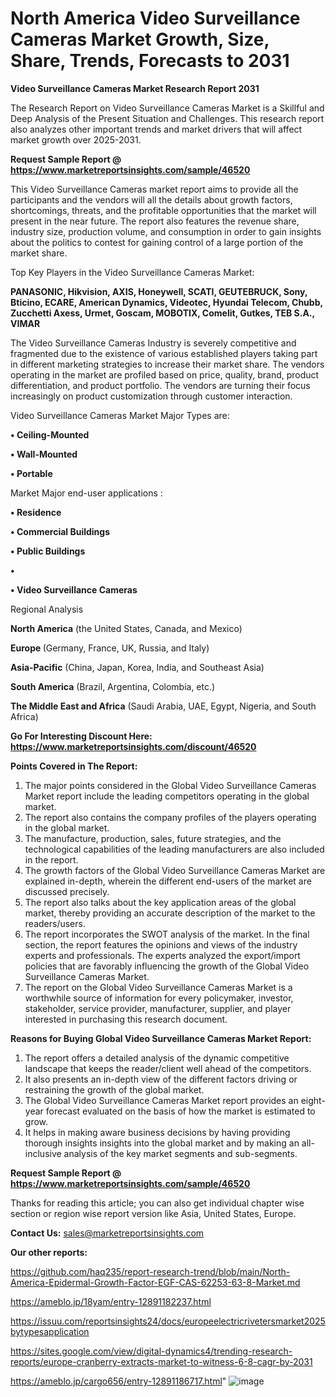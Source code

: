 # North America Video Surveillance Cameras Market Growth, Size, Share, Trends, Forecasts to 2031

<strong>Video Surveillance Cameras Market Research Report 2031</strong>

The Research Report on Video Surveillance Cameras Market is a Skillful and Deep Analysis of the Present Situation and Challenges. This research report also analyzes other important trends and market drivers that will affect market growth over 2025-2031.

<strong>Request Sample Report @ <a href=https://www.marketreportsinsights.com/sample/46520>https://www.marketreportsinsights.com/sample/46520</a></strong>

This Video Surveillance Cameras market report aims to provide all the participants and the vendors will all the details about growth factors, shortcomings, threats, and the profitable opportunities that the market will present in the near future. The report also features the revenue share, industry size, production volume, and consumption in order to gain insights about the politics to contest for gaining control of a large portion of the market share.

Top Key Players in the Video Surveillance Cameras Market:

<strong>PANASONIC, Hikvision, AXIS, Honeywell, SCATI, GEUTEBRUCK, Sony, Bticino, ECARE, American Dynamics, Videotec, Hyundai Telecom, Chubb, Zucchetti Axess, Urmet, Goscam, MOBOTIX, Comelit, Gutkes, TEB S.A., VIMAR</strong>

The Video Surveillance Cameras Industry is severely competitive and fragmented due to the existence of various established players taking part in different marketing strategies to increase their market share. The vendors operating in the market are profiled based on price, quality, brand, product differentiation, and product portfolio. The vendors are turning their focus increasingly on product customization through customer interaction.

Video Surveillance Cameras Market Major Types are:

<strong>•  Ceiling-Mounted

•  Wall-Mounted

•  Portable</strong>

Market Major end-user applications :

<strong>•  Residence

•  Commercial Buildings

•  Public Buildings

•  

•  Video Surveillance Cameras</strong>

Regional Analysis

</u><strong><b>North America</b></strong> (the United States, Canada, and Mexico)

<strong><b>Europe </b></strong>(Germany, France, UK, Russia, and Italy)

<strong><b>Asia-Pacific</b></strong> (China, Japan, Korea, India, and Southeast Asia)

<strong><b>South America</b></strong> (Brazil, Argentina, Colombia, etc.)

<strong><b>The Middle East and Africa</b></strong> (Saudi Arabia, UAE, Egypt, Nigeria, and South Africa)

<strong>Go For Interesting Discount Here: <a href=https://www.marketreportsinsights.com/discount/46520>https://www.marketreportsinsights.com/discount/46520</a></strong>

<strong>Points Covered in The Report:</strong>
<ol>
  <li>The major points considered in the Global Video Surveillance Cameras Market report include the leading competitors operating in the global market.</li>
  <li>The report also contains the company profiles of the players operating in the global market.</li>
  <li>The manufacture, production, sales, future strategies, and the technological capabilities of the leading manufacturers are also included in the report.</li>
  <li>The growth factors of the Global Video Surveillance Cameras Market are explained in-depth, wherein the different end-users of the market are discussed precisely.</li>
  <li>The report also talks about the key application areas of the global market, thereby providing an accurate description of the market to the readers/users.</li>
  <li>The report incorporates the SWOT analysis of the market. In the final section, the report features the opinions and views of the industry experts and professionals. The experts analyzed the export/import policies that are favorably influencing the growth of the Global Video Surveillance Cameras Market.</li>
  <li>The report on the Global Video Surveillance Cameras Market is a worthwhile source of information for every policymaker, investor, stakeholder, service provider, manufacturer, supplier, and player interested in purchasing this research document.</li>
</ol>
<strong>Reasons for Buying Global Video Surveillance Cameras Market Report:</strong>

<ol>
  <li>The report offers a detailed analysis of the dynamic competitive landscape that keeps the reader/client well ahead of the competitors.</li>
  <li>It also presents an in-depth view of the different factors driving or restraining the growth of the global market.</li>
  <li>The Global Video Surveillance Cameras Market report provides an eight-year forecast evaluated on the basis of how the market is estimated to grow.</li>
  <li>It helps in making aware business decisions by having providing thorough insights insights into the global market and by making an all-inclusive analysis of the key market segments and sub-segments.</li>
</ol>
<strong>Request Sample Report @ <a href=https://www.marketreportsinsights.com/sample/46520>https://www.marketreportsinsights.com/sample/46520</a></strong>


Thanks for reading this article; you can also get individual chapter wise section or region wise report version like Asia, United States, Europe.

<strong>Contact Us:</strong>
sales@marketreportsinsights.com

<strong>Our other reports:</strong>

<a href=https://github.com/haq235/report-research-trend/blob/main/North-America-Epidermal-Growth-Factor-EGF-CAS-62253-63-8-Market.md>https://github.com/haq235/report-research-trend/blob/main/North-America-Epidermal-Growth-Factor-EGF-CAS-62253-63-8-Market.md</a>

<a href=https://ameblo.jp/18yam/entry-12891182237.html>https://ameblo.jp/18yam/entry-12891182237.html</a>

<a href=https://issuu.com/reportsinsights24/docs/europeelectricrivetersmarket2025bytypesapplication>https://issuu.com/reportsinsights24/docs/europeelectricrivetersmarket2025bytypesapplication</a>

<a href=https://sites.google.com/view/digital-dynamics4/trending-research-reports/europe-cranberry-extracts-market-to-witness-6-8-cagr-by-2031>https://sites.google.com/view/digital-dynamics4/trending-research-reports/europe-cranberry-extracts-market-to-witness-6-8-cagr-by-2031</a>

<a href=https://ameblo.jp/cargo656/entry-12891186717.html>https://ameblo.jp/cargo656/entry-12891186717.html</a>"
![image](https://github.com/user-attachments/assets/303224fb-59fc-4ddd-b032-f02a8bcfbae2)
